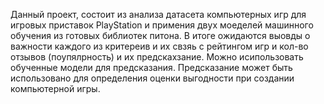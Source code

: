 Данный проект, состоит из анализа датасета компьютерных игр для игровых приставок PlayStation и примения двух моеделей машинного обучения из готовых библиотек питона. В итоге ожидаются выовды о важности каждого из критереив и их свзяь с рейтингом игр и кол-во отзывов (поупялрность) и их предскахзание.
Можно исипользовать обученные модели для предсказания. Предсказание может быть использовано для определения оценки выгодности при создании компьютерной игры.  
